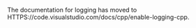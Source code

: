 The documentation for logging has moved to HTTPS://code.visualstudio.com/docs/cpp/enable-logging-cpp.
